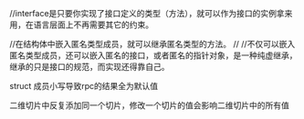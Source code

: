 //interface是只要你实现了接口定义的类型（方法），就可以作为接口的实例拿来用，在语言层面上不再需要其它的约束。

//在结构体中嵌入匿名类型成员，就可以继承匿名类型的方法。
//
//不仅可以嵌入匿名类型成员，还可以嵌入匿名的接口，或者匿名的指针对象，是一种纯虚继承，继承的只是接口的规范，而实现还得靠自己。

struct 成员小写导致rpc的结果全为默认值

二维切片中反复添加同一个切片，修改一个切片的值会影响二维切片中的所有值